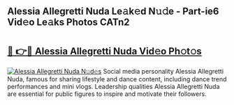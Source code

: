 ## Alessia Allegretti Nuda Le𝚊k𝚎d N𝚞𝚍e - Part-ie6 Vid𝚎o Le𝚊ks Photos CATn2

# <h2><a href="http://fbbpqi7.evod.top/?m=Alessia+Allegretti+Nuda">🔗 👉🔴 Alessia Allegretti Nuda Vid𝚎o Ph𝚘t𝚘s</a></h2>

[![Alessia Allegretti Nuda N𝚞d𝚎s](https://i.imgur.com/8V9OHl7.gif)](http://fbbpqi7.evod.top/?m=Alessia+Allegretti+Nuda)
Social media personality Alessia Allegretti Nuda, famous for sharing lifestyle and dance content, including dance trend performances and mini vlogs. Leadership qualities Alessia Allegretti Nuda are essential for public figures to inspire and motivate their followers. 
